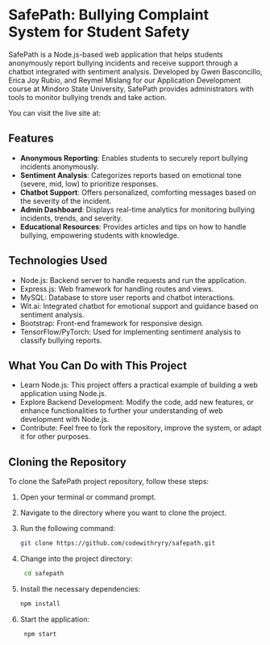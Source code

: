 # SafePath: Bullying Complaint System for Student Safety

SafePath is a Node.js-based web application that helps students anonymously report bullying incidents and receive support through a chatbot integrated with sentiment analysis. Developed by Gwen Basconcillo, Erica Joy Rubio, and Reymel Mislang for our Application Development course at Mindoro State University, SafePath provides administrators with tools to monitor bullying trends and take action.

You can visit the live site at:

## Features
- **Anonymous Reporting**: Enables students to securely report bullying incidents anonymously.
- **Sentiment Analysis**: Categorizes reports based on emotional tone (severe, mid, low) to prioritize responses.
- **Chatbot Support**: Offers personalized, comforting messages based on the severity of the incident.
- **Admin Dashboard**: Displays real-time analytics for monitoring bullying incidents, trends, and severity.
- **Educational Resources**: Provides articles and tips on how to handle bullying, empowering students with knowledge.
  
## Technologies Used

- Node.js: Backend server to handle requests and run the application.
- Express.js: Web framework for handling routes and views.
- MySQL: Database to store user reports and chatbot interactions.
- Wit.ai: Integrated chatbot for emotional support and guidance based on sentiment analysis.
- Bootstrap: Front-end framework for responsive design.
- TensorFlow/PyTorch: Used for implementing sentiment analysis to classify bullying reports.

## What You Can Do with This Project
- Learn Node.js: This project offers a practical example of building a web application using Node.js.
- Explore Backend Development: Modify the code, add new features, or enhance functionalities to further your understanding of web development with Node.js.
- Contribute: Feel free to fork the repository, improve the system, or adapt it for other purposes.

## Cloning the Repository

To clone the SafePath project repository, follow these steps:

1. Open your terminal or command prompt.
2. Navigate to the directory where you want to clone the project.
3. Run the following command:

   ```bash
   git clone https://github.com/codewithryry/safepath.git

4. Change into the project directory:

   ```bash
    cd safepath
5. Install the necessary dependencies:
    ```bash
    npm install
6. Start the application:
   ```bash
    npm start
